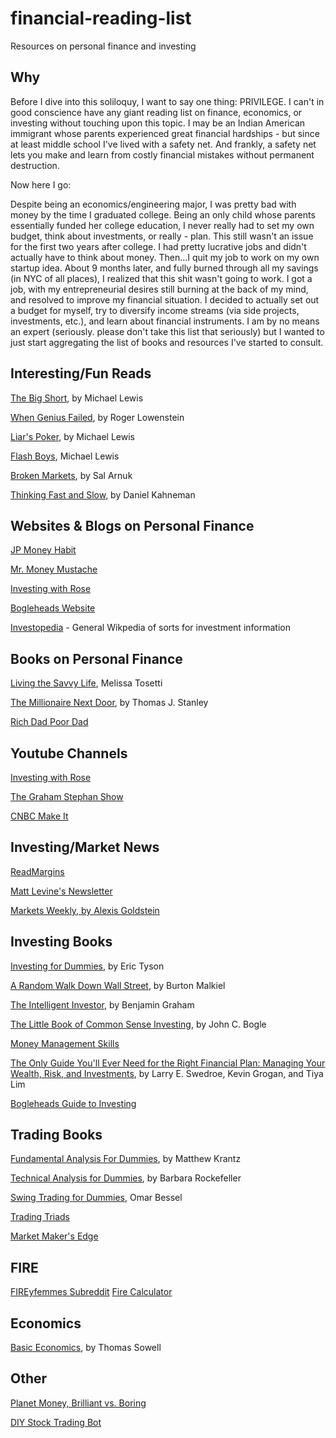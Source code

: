 # financial-reading-list
Resources on personal finance and investing

## Why

Before I dive into this soliloquy, I want to say one thing: PRIVILEGE. I can't in good conscience have any giant reading list on finance, economics, or investing without touching upon this topic. I may be an Indian American immigrant whose parents experienced great financial hardships - but since at least middle school I've lived with a safety net. And frankly, a safety net lets you make and learn from costly financial mistakes without permanent destruction.

Now here I go:

Despite being an economics/engineering major, I was pretty bad with money by the time I graduated college. Being an only child whose parents essentially funded her college education, I never really had to set my own budget, think about investments, or really - plan. This still wasn't an issue for the first two years after college. I had pretty lucrative jobs and didn't actually have to think about money. Then...I quit my job to work on my own startup idea. About 9 months later, and fully burned through all my savings (in NYC of all places), I realized that this shit wasn't going to work. I got a job, with my entrepreneurial desires still burning at the back of my mind, and resolved to improve my financial situation. I decided to actually set out a budget for myself, try to diversify income streams (via side projects, investments, etc.), and learn about financial instruments. I am by no means an expert (seriously. please don't take this list that seriously) but I wanted to just start aggregating the list of books and resources I've started to consult.

## Interesting/Fun Reads

[The Big Short](https://www.amazon.com/Big-Short-Inside-Doomsday-Machine/dp/0393338827), by Michael Lewis

[When Genius Failed](https://www.amazon.com/When-Genius-Failed-Long-Term-Management/dp/0375758259), by Roger Lowenstein

[Liar's Poker](https://www.amazon.com/Liars-Poker-Norton-Paperback-Michael/dp/039333869X/), by Michael Lewis

[Flash Boys](https://www.amazon.com/Flash-Boys-Wall-Street-Revolt/dp/0393351599/), Michael Lewis

[Broken Markets](https://www.amazon.com/Broken-Markets-Frequency-Destroying-Confidence/dp/0133993507/), by Sal Arnuk

[Thinking Fast and Slow](https://www.amazon.com/Thinking-Fast-Slow-Daniel-Kahneman/dp/0374533555/), by Daniel Kahneman

## Websites & Blogs on Personal Finance

[JP Money Habit](http://www.themoneyhabit.org/)

[Mr. Money Mustache](http://www.mrmoneymustache.com/)

[Investing with Rose](https://www.roseshafa.com/)

[Bogleheads Website](https://www.bogleheads.org/wiki/Getting_started)

[Investopedia](https://www.investopedia.com/) - General Wikpedia of sorts for investment information

## Books on Personal Finance

[Living the Savvy Life](https://www.amazon.com/Living-Savvy-Life-Womans-Spending/dp/160037834X/), Melissa Tosetti

[The Millionaire Next Door](https://www.amazon.com/Millionaire-Next-Door-Surprising-Americas/dp/1589795474), by Thomas J. Stanley

[Rich Dad Poor Dad](https://www.amazon.com/Rich-Dad-Poor-Teach-Middle/dp/1612680194)

## Youtube Channels

[Investing with Rose](https://www.youtube.com/channel/UCIbslwukNCyVp-XMz_2-gmw)

[The Graham Stephan Show](https://www.youtube.com/channel/UCa-ckhlKL98F8YXKQ-BALiw)

[CNBC Make It](https://www.youtube.com/channel/UCH5_L3ytGbBziX0CLuYdQ1Q)

## Investing/Market News

[ReadMargins](https://themargins.substack.com/)

[Matt Levine's Newsletter](https://twitter.com/matt_levine/status/994296126055608320)

[Markets Weekly, by Alexis Goldstein](https://marketsweekly.ghost.io/robinhood-stops-gamestop/)

## Investing Books

[Investing for Dummies](https://www.amazon.com/Investing-Dummies-Eric-Tyson/dp/1118884922), by Eric Tyson

[A Random Walk Down Wall Street](https://www.amazon.com/Random-Walk-down-Wall-Street/dp/0393352242/), by Burton Malkiel

[The Intelligent Investor](https://www.amazon.com/Intelligent-Investor-Definitive-Investing-Essentials/dp/0060555661/), by Benjamin Graham

[The Little Book of Common Sense Investing](https://www.amazon.com/Little-Book-Common-Sense-Investing/dp/0470102101/), by John C. Bogle

[Money Management Skills](http://www.audible.com/pd/Business/Money-Management-Skills-Audiobook/B00Q5DHLBM)

[The Only Guide You'll Ever Need for the Right Financial Plan: Managing Your Wealth, Risk, and Investments](https://www.amazon.com/Only-Guide-Youll-Right-Financial/dp/1576603660), by Larry E. Swedroe, Kevin Grogan, and Tiya Lim

[Bogleheads Guide to Investing](https://www.amazon.com/Bogleheads-Guide-Investing-Taylor-Larimore/dp/0470067365#customerReviews)

## Trading Books

[Fundamental Analysis For Dummies](https://www.amazon.com/gp/product/B01E1T0OX8/ref=ppx_yo_dt_b_search_asin_title?ie=UTF8&psc=1), by Matthew Krantz

[Technical Analysis for Dummies](https://www.amazon.com/Technical-Analysis-Dummies-Barbara-Rockefeller-ebook/dp/B07XLG8YPD/), by Barbara Rockefeller

[Swing Trading for Dummies](https://www.amazon.com/Swing-Trading-Dummies-Omar-Bassal-ebook/dp/B07QBFPVZY/), Omar Bessel

[Trading Triads](https://www.amazon.com/Trading-Triads-Unlocking-Secrets-Structure/dp/0470748435)

[Market Maker's Edge](https://www.amazon.com/Market-Makers-Edge-Fundamental-Environment/dp/0071412743/ref=sr_1_1?dchild=1&keywords=market+makers+edge&qid=1612196472&s=books&sr=1-1)

## FIRE

[FIREyfemmes Subreddit](https://www.reddit.com/r/FIREyFemmes/comments/kxw8gr/monthly_newbie_and_lurkers_welcome_tell_us_about/)
[Fire Calculator](https://www.playingwithfire.co/retirementcalculator)

## Economics

[Basic Economics](https://www.amazon.com/Basic-Economics-Thomas-Sowell/dp/0465060730), by Thomas Sowell

## Other

[Planet Money, Brilliant vs. Boring](http://www.npr.org/sections/money/2016/03/04/469247400/episode-688-brilliant-vs-boring)

[DIY Stock Trading Bot](https://www.indiehackers.com/businesses/stock-trading-bot)
